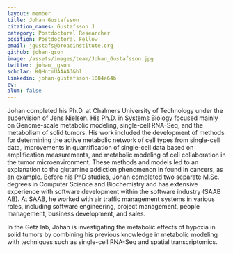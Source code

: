 ```yaml
---
layout: member
title: Johan Gustafsson
citation_names: Gustafsson J
category: Postdoctoral Researcher
position: Postdoctoral Fellow
email: jgustafs@broadinstitute.org
github: johan-gson
image: /assets/images/team/Johan_Gustafsson.jpg
twitter: johan__gson
scholar: KQHntmUAAAAJ&hl
linkedin: johan-gustafsson-1084a64b
cv:
alum: false
---
```


Johan completed his Ph.D. at Chalmers University of Technology under the supervision of Jens Nielsen. His Ph.D. in Systems Biology focused mainly on Genome-scale metabolic modeling, single-cell RNA-Seq, and the metabolism of solid tumors. His work included the development of methods for determining the active metabolic network of cell types from single-cell data, improvements in quantification of single-cell data based on amplification measurements, and metabolic modeling of cell collaboration in the tumor microenvironment. These methods and models led to an explanation to the glutamine addiction phenomenon in found in cancers, as an example. Before his PhD studies, Johan completed two separate M.Sc. degrees in Computer Science and Biochemistry and has extensive experience with software development within the software industry (SAAB AB). At SAAB, he worked with air traffic management systems in various roles, including software engineering, project management, people management, business development, and sales.

In the Getz lab, Johan is investigating the metabolic effects of hypoxia in solid tumors by combining his previous knowledge in metabolic modeling with techniques such as single-cell RNA-Seq and spatial transcriptomics.

